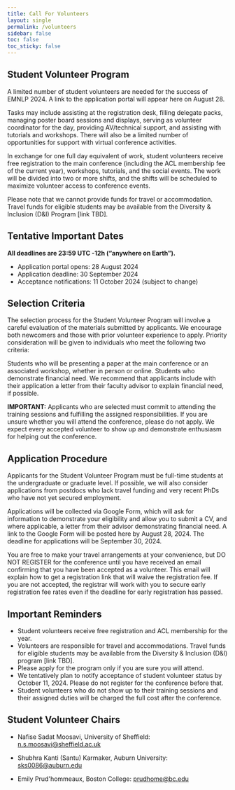 ```yaml
---
title: Call For Volunteers
layout: single
permalink: /volunteers
sidebar: false
toc: false
toc_sticky: false
---
```


## Student Volunteer Program

A limited number of student volunteers are needed for the success of EMNLP 2024. A link to the application portal will appear here on August 28.

Tasks may include assisting at the registration desk, filling delegate packs, managing poster board sessions and displays, serving as volunteer coordinator for the day, providing AV/technical support, and assisting with tutorials and workshops. There will also be a limited number of opportunities for support with virtual conference activities.

In exchange for one full day equivalent of work, student volunteers receive free registration to the main conference (including the ACL membership fee of the current year), workshops, tutorials, and the social events. The work will be divided into two or more shifts, and the shifts will be scheduled to maximize volunteer access to conference events.

Please note that we cannot provide funds for travel or accommodation. Travel funds for eligible students may be available from the Diversity & Inclusion (D&I) Program [link TBD].

## Tentative Important Dates

**All deadlines are 23:59 UTC -12h (“anywhere on Earth”).**

- Application portal opens:   28 August 2024
- Application deadline:         30 September 2024
- Acceptance notifications:  11 October 2024 (subject to change)

## Selection Criteria
The selection process for the Student Volunteer Program will involve a careful evaluation of the materials submitted by applicants. We encourage both newcomers and those with prior volunteer experience to apply. Priority consideration will be given to individuals who meet the following two criteria:

Students who will be presenting a paper at the main conference or an associated workshop, whether in person or online.
Students who demonstrate financial need. We recommend that applicants include with their application a letter from their faculty advisor to explain financial need, if possible.

**IMPORTANT:** Applicants who are selected must commit to attending the training sessions and fulfilling the assigned responsibilities. If you are unsure whether you will attend the conference, please do not apply. We expect every accepted volunteer to show up and demonstrate enthusiasm for helping out the conference.

## Application Procedure
Applicants for the Student Volunteer Program must be full-time students at the undergraduate or graduate level. If possible, we will also consider applications from postdocs who lack travel funding and very recent PhDs who have not yet secured employment.

Applications will be collected via Google Form, which will ask for information to demonstrate your eligibility and allow you to submit a CV, and where applicable, a letter from their advisor demonstrating financial need. A link to the Google Form will be posted here by August 28, 2024. The deadline for applications will be September 30, 2024.

You are free to make your travel arrangements at your convenience, but DO NOT REGISTER for the conference until you have received an email confirming that you have been accepted as a volunteer. This email will explain how to get a registration link that will waive the registration fee. If you are not accepted, the registrar will work with you to secure early registration fee rates even if the deadline for early registration has passed.

## Important Reminders
- Student volunteers receive free registration and ACL membership for the year. 
- Volunteers are responsible for travel and accommodations. Travel funds for eligible students may be available from the Diversity & Inclusion (D&I) program [link TBD].
- Please apply for the program only if you are sure you will attend.
- We tentatively plan to notify acceptance of student volunteer status by October 11, 2024. Please do not register for the conference before that.
- Student volunteers who do not show up to their training sessions and their assigned duties will be charged the full cost after the conference.

## Student Volunteer Chairs

- Nafise Sadat Moosavi, University of Sheffield: n.s.moosavi@sheffield.ac.uk

- Shubhra Kanti (Santu) Karmaker, Auburn University: sks0086@auburn.edu

- Emily Prud'hommeaux, Boston College: prudhome@bc.edu
